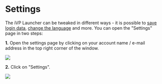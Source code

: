 # Settings

The iVP Launcher can be tweaked in different ways - it is possible to [save login data](remember-me-option.md), [change the language](launcher-language.md) and more. You can open the "Settings" page in two steps:

**1.** Open the settings page by clicking on your account name / e-mail address in the top right corner of the window.

![](../../.gitbook/assets/launcher_mail.jpg)

**2.** Click on "Settings".

![](../../.gitbook/assets/launcher_settings.jpg)